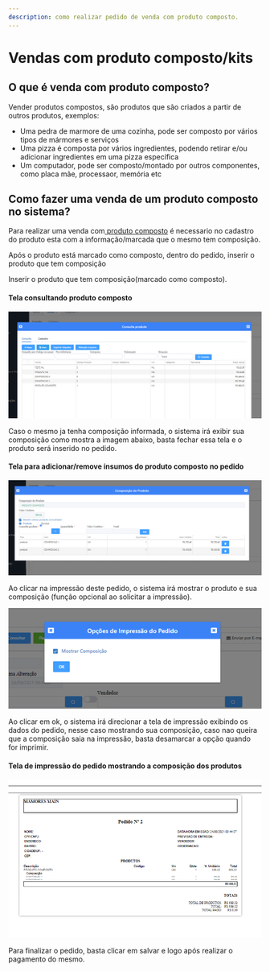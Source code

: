 ```yaml
---
description: como realizar pedido de venda com produto composto.
---
```


# Vendas com produto composto/kits

## O que é venda com produto composto?

Vender produtos compostos, são produtos que são criados a partir de outros produtos, exemplos:

* Uma pedra de marmore de uma cozinha, pode ser composto por vários tipos de mármores e serviços
* Uma pizza é composta por vários ingredientes, podendo retirar e/ou adicionar ingredientes em uma pizza específica
* Um computador, pode ser composto/montado por outros componentes, como placa mãe, processaor, memória etc

## Como fazer uma venda de um produto composto no sistema?

Para realizar uma venda com[ produto composto](produto/cadastrando-produto-composto.md) é necessario no cadastro do produto esta com a informação/marcada que o mesmo tem composição.

Após o produto está marcado como composto, dentro do pedido, inserir o produto que tem composição

Inserir o produto que tem composição(marcado como composto).

#### Tela consultando produto composto

![](<../../.gitbook/assets/image (133).png>)

Caso o mesmo ja tenha composição informada, o sistema irá exibir sua  composição como mostra a imagem abaixo, basta fechar essa tela e o produto será inserido no pedido.

#### Tela para adicionar/remove insumos do produto composto no pedido

![](<../../.gitbook/assets/image (134).png>)

Ao clicar na impressão deste pedido, o sistema irá mostrar o produto e sua composição (função opcional ao solicitar a impressão).

![](<../../.gitbook/assets/image (138).png>)

Ao clicar em ok, o sistema irá direcionar a tela de impressão exibindo os dados do pedido, nesse caso mostrando sua composição, caso nao queira que a composição saia na impressão, basta desamarcar a opção quando for imprimir.

#### Tela de impressão do pedido mostrando a composição dos produtos

![](<../../.gitbook/assets/image (135).png>)

Para finalizar o pedido, basta clicar em salvar e logo após realizar o pagamento do mesmo.&#x20;




